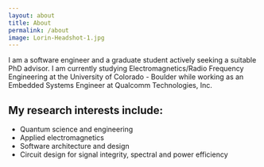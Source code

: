 ```yaml
---
layout: about
title: About
permalink: /about
image: Lorin-Headshot-1.jpg
---
```


I am a software engineer and a graduate student actively seeking a suitable PhD advisor. I am currently studying Electromagnetics/Radio Frequency Engineering at the University of Colorado - Boulder while working as an Embedded Systems Engineer at Qualcomm Technologies, Inc.

## My research interests include:
* Quantum science and engineering
* Applied electromagnetics
* Software architecture and design
* Circuit design for signal integrity, spectral and power efficiency

